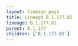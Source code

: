 ```yaml
---
layout: lineage_page
title: Lineage B.1.177.81
lineage: B.1.177.81
parent: B.1.177
children: ['B.1.177.81']
---
```

